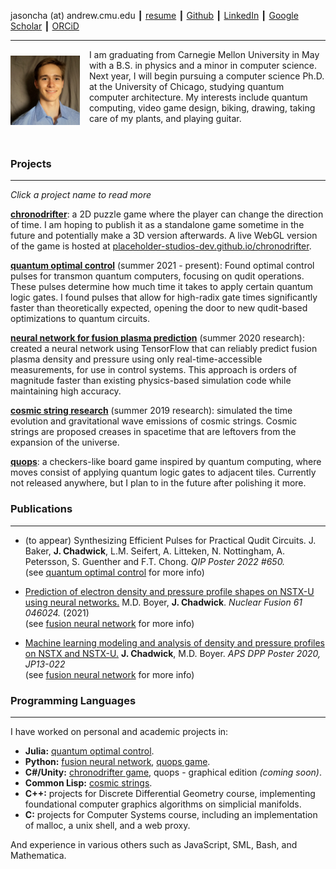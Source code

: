 jasoncha (at) andrew.cmu.edu ┃ [resume](/files/resume.pdf) ┃ [Github](https://github.com/jasonchadwick/) ┃ [LinkedIn](https://linkedin.com/in/jasonchadwick) ┃ [Google Scholar](https://scholar.google.com/citations?user=kE5iFs0AAAAJ&hl=en) ┃ [ORCiD](https://orcid.org/0000-0002-7932-1418)

---

<img style="float: left; width: 22%; margin-right: 15px; margin-top: 10px" src="files/linkedin.jpg">

I am graduating from Carnegie Mellon University in May with a B.S. in physics and a minor in computer science. Next year, I will begin pursuing a computer science Ph.D. at the University of Chicago, studying quantum computer architecture. My interests include quantum computing, video game design, biking, drawing, taking care of my plants, and playing guitar.

<br clear="left"/>

### Projects

---

*Click a project name to read more*

[**chronodrifter**](/pages/chronodrifter.md): a 2D puzzle game where the player can change the direction of time. I am hoping to publish it as a standalone game sometime in the future and potentially make a 3D version afterwards. A live WebGL version of the game is hosted at <a href="https://placeholder-studios-dev.github.io/chronodrifter" target="_blank" rel="noopener noreferrer">placeholder-studios-dev.github.io/chronodrifter</a>.

[**quantum optimal control**](/pages/pulses.md) (summer 2021 - present): Found optimal control pulses for transmon quantum computers, focusing on qudit operations. These pulses determine how much time it takes to apply certain quantum logic gates. I found pulses that allow for high-radix gate times significantly faster than theoretically expected, opening the door to new qudit-based optimizations to quantum circuits.

[**neural network for fusion plasma prediction**](/pages/fusion.md) (summer 2020 research): created a neural network using TensorFlow that can reliably predict fusion plasma density and pressure using only real-time-accessible measurements, for use in control systems. This approach is orders of magnitude faster than existing physics-based simulation code while maintaining high accuracy.

[**cosmic string research**](/pages/cosmic-strings.md) (summer 2019 research): simulated the time evolution and gravitational wave emissions of cosmic strings. Cosmic strings are proposed creases in spacetime that are leftovers from the expansion of the universe.

[**quops**](/pages/quops.md): a checkers-like board game inspired by quantum computing, where moves consist of applying quantum logic gates to adjacent tiles. Currently not released anywhere, but I plan to in the future after polishing it more.

### Publications

---

- (to appear) Synthesizing Efficient Pulses for Practical Qudit Circuits. J. Baker, **J. Chadwick**, L.M. Seifert, A. Litteken, N. Nottingham, A. Petersson, S. Guenther and F.T. Chong. *QIP Poster 2022 #650.*
<br>(see [quantum optimal control](/pages/pulses.md) for more info)

- <a href="https://doi.org/10.1088/1741-4326/abe08b" target="_blank" rel="noopener noreferrer">Prediction of electron density and pressure profile shapes on NSTX-U using neural networks.</a> M.D. Boyer, **J. Chadwick**. *Nuclear Fusion 61 046024.* (2021) 
<br>(see [fusion neural network](/pages/fusion.md) for more info)

- <a href="https://meetings.aps.org/Meeting/DPP20/Session/JP13.22" target="_blank" rel="noopener noreferrer">Machine learning modeling and analysis of density and pressure profiles on NSTX and NSTX-U.</a> **J. Chadwick**, M.D. Boyer. *APS DPP Poster 2020, JP13-022*
<br>(see [fusion neural network](/pages/fusion.md) for more info)



### Programming Languages

---

I have worked on personal and academic projects in:

- **Julia:** [quantum optimal control](/pages/pulses.md).
- **Python:** [fusion neural network](/pages/fusion.md), [quops game](/pages/quops.md).
- **C#/Unity:** [chronodrifter game](/pages/chronodrifter.md), quops - graphical edition *(coming soon)*.
- **Common Lisp:** [cosmic strings](/pages/cosmic-strings.md).
- **C++:** projects for Discrete Differential Geometry course, implementing foundational computer graphics algorithms on simplicial manifolds.
- **C:** projects for Computer Systems course, including an implementation of malloc, a unix shell, and a web proxy.

And experience in various others such as JavaScript, SML, Bash, and Mathematica.
